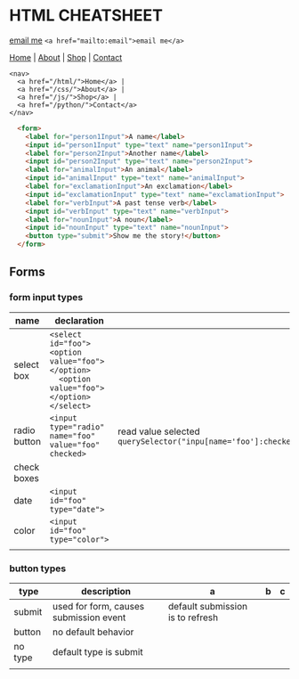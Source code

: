 # HTML CHEATSHEET


<a href="mailto:email">email me</a>
`<a href="mailto:email">email me</a>`

<nav>
  <a href="/html/">Home</a> |
  <a href="/css/">About</a> |
  <a href="/js/">Shop</a> |
  <a href="/python/">Contact</a>
</nav>

```
<nav>
  <a href="/html/">Home</a> |
  <a href="/css/">About</a> |
  <a href="/js/">Shop</a> |
  <a href="/python/">Contact</a>
</nav>
```

```html
  <form>
    <label for="person1Input">A name</label>
    <input id="person1Input" type="text" name="person1Input">
    <label for="person2Input">Another name</label>
    <input id="person2Input" type="text" name="person2Input">
    <label for="animalInput">An animal</label>
    <input id="animalInput" type="text" name="animalInput">
    <label for="exclamationInput">An exclamation</label>
    <input id="exclamationInput" type="text" name="exclamationInput">
    <label for="verbInput">A past tense verb</label>
    <input id="verbInput" type="text" name="verbInput">
    <label for="nounInput">A noun</label>
    <input id="nounInput" type="text" name="nounInput">
    <button type="submit">Show me the story!</button>
  </form>
  ```

## Forms
### form input types
| name         | declaration                                                                                                        |                                                                        |     |     |
| ------------ | ------------------------------------------------------------------------------------------------------------------ | ---------------------------------------------------------------------- | --- | --- |
| select box   | `<select id="foo">`<br>  `<option value="foo"></option>`   <br> `  <option value="foo"></option>` <br> `</select>` |                                                                        |     |     |
| radio button | `<input type="radio" name="foo" value="foo" checked>`                                                              | read value selected `querySelector("inpu[name='foo']:checked).value;"` |     |     |
| check boxes  |                                                                                                                    |                                                                        |     |     |
| date         | `<input id="foo" type="date">`                                                                                     |                                                                        |     |     |
| color        | `<input id="foo" type="color">`                                                                                    |                                                                        |     |     |
|              |                                                                                                                    |                                                                        |     |     |
### button types
| type    | description                            | a                                | b   | c   |
| ------- | -------------------------------------- | -------------------------------- | --- | --- |
| submit  | used for form, causes submission event | default submission is to refresh |     |     |
| button  | no default behavior                    |                                  |     |     |
| no type | default type is submit                 |                                  |     |     |
|         |                                        |                                  |     |     |
